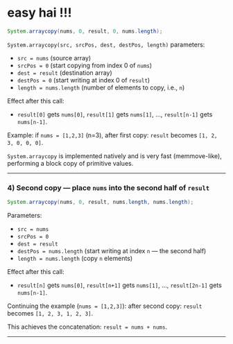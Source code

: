 # easy hai !!!


```java
System.arraycopy(nums, 0, result, 0, nums.length);
```

`System.arraycopy(src, srcPos, dest, destPos, length)` parameters:

* `src = nums` (source array)
* `srcPos = 0` (start copying from index 0 of `nums`)
* `dest = result` (destination array)
* `destPos = 0` (start writing at index 0 of `result`)
* `length = nums.length` (number of elements to copy, i.e., `n`)

Effect after this call:

* `result[0]` gets `nums[0]`, `result[1]` gets `nums[1]`, …, `result[n-1]` gets `nums[n-1]`.

Example: if `nums = [1,2,3]` (n=3), after first copy:
`result` becomes `[1, 2, 3, 0, 0, 0]`.

`System.arraycopy` is implemented natively and is very fast (memmove-like), performing a block copy of primitive values.

---

### 4) Second copy — place `nums` into the second half of `result`

```java
System.arraycopy(nums, 0, result, nums.length, nums.length);
```

Parameters:

* `src = nums`
* `srcPos = 0`
* `dest = result`
* `destPos = nums.length` (start writing at index `n` — the second half)
* `length = nums.length` (copy `n` elements)

Effect after this call:

* `result[n]` gets `nums[0]`, `result[n+1]` gets `nums[1]`, …, `result[2n-1]` gets `nums[n-1]`.

Continuing the example (`nums = [1,2,3]`): after second copy:
`result` becomes `[1, 2, 3, 1, 2, 3]`.

This achieves the concatenation: `result = nums + nums`.

---
